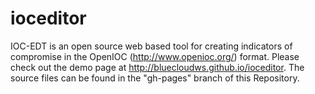 ioceditor
=========

IOC-EDT is an open source web based tool for creating indicators of compromise in the OpenIOC (http://www.openioc.org/) format.  Please check out the demo page at http://bluecloudws.github.io/ioceditor.  The source files can be found in the "gh-pages" branch of this Repository.
